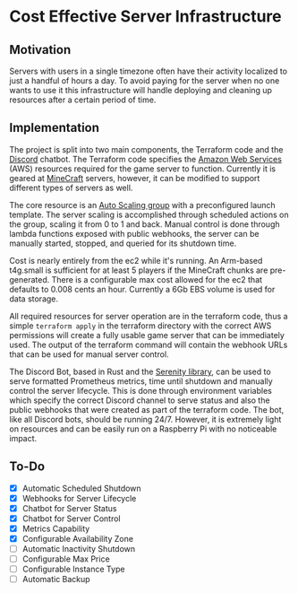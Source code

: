 Cost Effective Server Infrastructure
====================================
Motivation
----------
Servers with users in a single timezone often have their activity
localized to just a handful of hours a day. To avoid paying
for the server when no one wants to use it this infrastructure
will handle deploying and cleaning up resources after a certain period
of time.

Implementation
--------------
The project is split into two main components, the Terraform code and
the [Discord](https://discord.com/) chatbot. The Terraform code specifies the [Amazon Web
Services](https://aws.amazon.com/) (AWS) resources required for the game server to function.
Currently it is geared at [MineCraft](https://www.minecraft.net/) servers, however, it can be modified
to support different types of servers as well.

The core resource is an [Auto Scaling group](https://docs.aws.amazon.com/autoscaling/ec2/userguide/AutoScalingGroup.html)
with a preconfigured launch template. The server scaling is accomplished
through scheduled actions on the group, scaling it from 0 to 1 and back.
Manual control is done through lambda functions exposed with public
webhooks, the server can be manually started, stopped, and queried for
its shutdown time.

Cost is nearly entirely from the ec2 while it's running. An Arm-based
t4g.small is sufficient for at least 5 players if the MineCraft chunks
are pre-generated. There is a configurable max cost allowed for the ec2
that defaults to 0.008 cents an hour. Currently a 6Gb EBS volume is used
for data storage.

All required resources for server operation are in the terraform code,
thus a simple `terraform apply` in the terraform directory with the
correct AWS permissions will create a fully usable game server that
can be immediately used. The output of the terraform command will contain
the webhook URLs that can be used for manual server control.

The Discord Bot, based in Rust and the [Serenity library](https://github.com/serenity-rs/serenity),
can be used to serve formatted Prometheus metrics, time until shutdown
and manually control the server lifecycle. This is done through
environment variables which specify the correct Discord channel to serve
status and also the public webhooks that were created as part of the
terraform code. The bot, like all Discord bots, should be running 24/7.
However, it is extremely light on resources and can be easily run
on a Raspberry Pi with no noticeable impact.

To-Do
-----
- [x] Automatic Scheduled Shutdown
- [x] Webhooks for Server Lifecycle
- [x] Chatbot for Server Status
- [x] Chatbot for Server Control
- [x] Metrics Capability
- [x] Configurable Availability Zone
- [ ] Automatic Inactivity Shutdown
- [ ] Configurable Max Price
- [ ] Configurable Instance Type
- [ ] Automatic Backup
